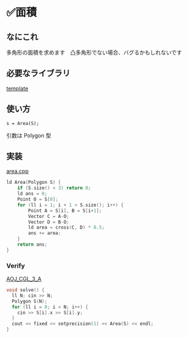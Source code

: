 # ✅面積

## なにこれ
多角形の面積を求めます　凸多角形でない場合、バグるかもしれないです

## 必要なライブラリ
[template](https://github.com/Oxojo/Oxojo-Library/blob/main/Geometry/template.md)

## 使い方
```
s = Area(S);
```
引数は Polygon 型

## 実装
[area.cpp](https://github.com/Oxojo/Oxojo-Library/blob/main/Geometry/area.cpp)
```cpp
ld Area(Polygon S) {
    if (S.size() < 3) return 0;
    ld ans = 0;
    Point O = S[0];
    for (ll i = 1; i + 1 < S.size(); i++) {
        Point A = S[i], B = S[i+1];
        Vector C = A-O;
        Vector D = B-O;
        ld area = cross(C, D) * 0.5;
        ans += area;
    }
    return ans;
}
```

### Verify
[AOJ_CGL_3_A](https://onlinejudge.u-aizu.ac.jp/courses/library/4/CGL/all/CGL_3_A)
```cpp
void solve() {
  ll N; cin >> N;
  Polygon S(N);
  for (ll i = 0; i < N; i++) {
    cin >> S[i].x >> S[i].y;
  }
  cout << fixed << setprecision(1) << Area(S) << endl;
}
```
